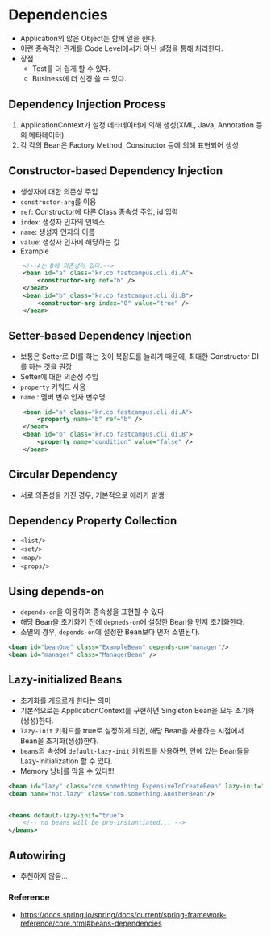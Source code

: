 # Dependencies
* Application의 많은 Object는 함께 일을 한다.
* 이런 종속적인 관계를 Code Level에서가 아닌 설정을 통해 처리한다.
* 장점
    * Test를 더 쉽게 할 수 있다.
    * Business에 더 신경 쓸 수 있다.

## Dependency Injection Process
1) ApplicationContext가 설정 메타데이터에 의해 생성(XML, Java, Annotation 등의 메타데이터)
2) 각 각의 Bean은 Factory Method, Constructor 등에 의해 표현되어 생성


## Constructor-based Dependency Injection
* 생성자에 대한 의존성 주입
* ```constructor-arg```를 이용
* ```ref```: Constructor에 다른 Class 종속성 주입, id 입력
* ```index```: 생성자 인자의 인덱스
* ```name```: 생성자 인자의 이름
* ```value```: 생성자 인자에 해당하는 값
* Example
```xml
    <!--A는 B에 의존성이 있다.-->
    <bean id="a" class="kr.co.fastcampus.cli.di.A">
        <constructor-arg ref="b" />
    </bean>
    <bean id="b" class="kr.co.fastcampus.cli.di.B">
        <constructor-arg index="0" value="true" />
    </bean>
```

## Setter-based Dependency Injection
* 보통은 Setter로 DI를 하는 것이 복잡도를 늘리기 때문에, 최대한 Constructor DI를 하는 것을 권장
* Setter에 대한 의존성 주입
* ```property``` 키워드 사용
* ```name``` : 멤버 변수 인자 변수명
```xml
    <bean id="a" class="kr.co.fastcampus.cli.di.A">
        <property name="b" ref="b" />
    </bean>
    <bean id="b" class="kr.co.fastcampus.cli.di.B">
        <property name="condition" value="false" />
    </bean>
```

## Circular Dependency
* 서로 의존성을 가진 경우, 기본적으로 에러가 발생

## Dependency Property Collection
* ```<list/>```
* ```<set/>```
* ```<map/>```
* ```<props/>```

## Using depends-on
* ```depends-on```을 이용하여 종속성을 표현할 수 있다.
* 해당 Bean을 초기화기 전에 ```depneds-on```에 설정한 Bean을 먼저 초기화한다.
* 소멸의 경우, ```depends-on```에 설정한 Bean보다 먼저 소멸된다.
```xml
<bean id="beanOne" class="ExampleBean" depends-on="manager"/>
<bean id="manager" class="ManagerBean" />
```
## Lazy-initialized Beans
* 초기화를 게으르게 한다는 의미
* 기본적으로는 ApplicationContext를 구현하면 Singleton Bean을 모두 초기화(생성)한다.
* ```lazy-init``` 키워드를 true로 설정하게 되면, 해당 Bean을 사용하는 시점에서 Bean을 초기화(생성)한다.
* ```beans```의 속성에 ```default-lazy-init``` 키워드를 사용하면, 안에 있는 Bean들을 Lazy-initialization 할 수 있다.
* Memory 낭비를 막을 수 있다!!!
```xml
<bean id="lazy" class="com.something.ExpensiveToCreateBean" lazy-init="true"/>
<bean name="not.lazy" class="com.something.AnotherBean"/>


<beans default-lazy-init="true">
    <!-- no beans will be pre-instantiated... -->
</beans>
```

## Autowiring
* 추천하지 않음...


### Reference
* https://docs.spring.io/spring/docs/current/spring-framework-reference/core.html#beans-dependencies